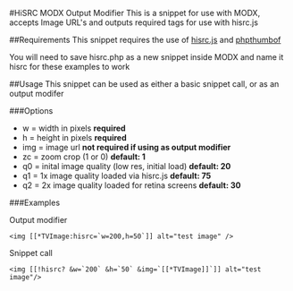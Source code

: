 #HiSRC MODX Output Modifier
This is a snippet for use with MODX, accepts Image URL's and outputs required tags for use with hisrc.js

##Requirements
This snippet requires the use of [hisrc.js](https://github.com/teleject/hisrc) and [phpthumbof](http://rtfm.modx.com/display/ADDON/phpThumbOf)

You will need to save hisrc.php as a new snippet inside MODX and name it hisrc for these examples to work

##Usage
This snippet can be used as either a basic snippet call, or as an output modifer

###Options
- w = width in pixels **required**
- h = height in pixels **required**
- img = image url **not required if using as output modifier**
- zc = zoom crop (1 or 0) **default: 1**
- q0 = inital image quality (low res, initial load) **default: 20**
- q1 = 1x image quality loaded via hisrc.js **default: 75**
- q2 = 2x image quality loaded for retina screens **default: 30**
  
###Examples

Output modifier

	<img [[*TVImage:hisrc=`w=200,h=50`]] alt="test image" />
Snippet call

	<img [[!hisrc? &w=`200` &h=`50` &img=`[[*TVImage]]`]] alt="test image"/>
	